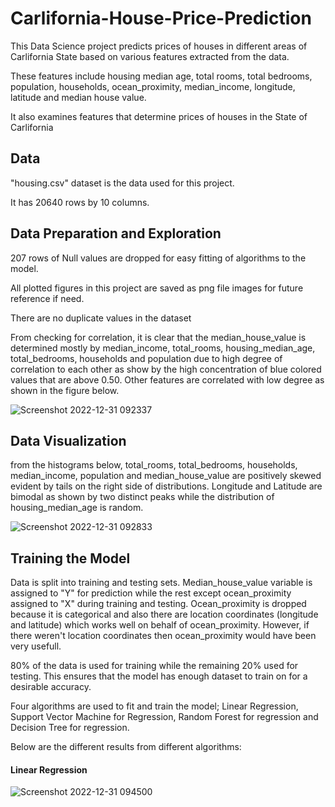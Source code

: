 # Carlifornia-House-Price-Prediction
This Data Science project predicts prices of houses in different areas of Carlifornia State based on various features extracted from the data.

These features include housing median age, total rooms, total bedrooms, population, households, ocean_proximity, median_income, longitude, latitude and median house value.

It also examines features that determine prices of houses in the State of Carlifornia

## Data

"housing.csv" dataset is the data used for this project.

It has 20640 rows by 10 columns.

## Data Preparation and Exploration

207 rows of Null values are dropped for easy fitting of algorithms to the model.

All plotted figures in this project are saved as png file images for future reference if need.

There are no duplicate values in the dataset


From checking for correlation, it is clear that the median_house_value is determined mostly by median_income, total_rooms, housing_median_age, total_bedrooms, households and population due to high degree of correlation to each other as show by the high concentration of blue colored values that are above 0.50. Other features are correlated with low degree as shown in the figure below.

![Screenshot 2022-12-31 092337](https://user-images.githubusercontent.com/78556152/210127401-fee3f7ff-4b96-4dd9-b354-811fdef24237.png)

## Data Visualization

from the histograms below, total_rooms, total_bedrooms, households, median_income, population and median_house_value are positively skewed evident by tails on the right side of distributions. Longitude and Latitude are bimodal as shown by two distinct peaks while the distribution of housing_median_age is random.

![Screenshot 2022-12-31 092833](https://user-images.githubusercontent.com/78556152/210127559-7fe02023-b30c-450c-b9db-fd33ae57c6fb.png)

## Training the Model

Data is split into training and testing sets. Median_house_value variable is assigned to "Y" for prediction while the rest except ocean_proximity assigned to "X" during training and testing. Ocean_proximity is dropped because it is categorical and also there are location coordinates (longitude and latitude) which works well on behalf of ocean_proximity. However, if there weren't location coordinates then ocean_proximity would have been very usefull.

80% of the data is used for training while the remaining 20% used for testing. This ensures that the model has enough dataset to train on for a desirable accuracy.

Four algorithms are used to fit and train the model; Linear Regression, Support Vector Machine for Regression, Random Forest for regression and Decision Tree for regression.

Below are the different results from different algorithms:

#### Linear Regression

![Screenshot 2022-12-31 094500](https://user-images.githubusercontent.com/78556152/210127951-1de04780-4378-49a0-9652-0240239ddb12.png)
